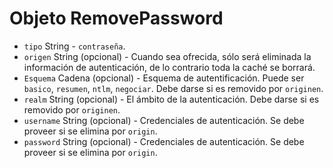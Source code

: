 # Objeto RemovePassword

* `tipo` String - `contraseña`.
* `origen` String (opcional) - Cuando sea ofrecida, sólo será eliminada la información de autenticación, de lo contrario toda la caché se borrará.
* `Esquema` Cadena (opcional) - Esquema de autentificación. Puede ser `basico`, `resumen`, `ntlm`, `negociar`. Debe darse si es removido por `originen`.
* `realm` String (opcional) - El ámbito de la autenticación. Debe darse si es removido por `originen`.
* `username` String (opcional) - Credenciales de autenticación. Se debe proveer si se elimina por `origin`.
* `password` String (opcional) - Credenciales de autenticación. Se debe proveer si se elimina por `origin`.
